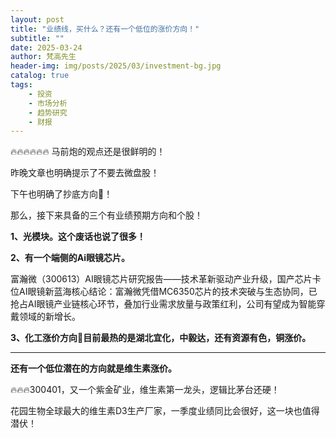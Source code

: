 ```yaml
---
layout: post
title: "业绩线，买什么？还有一个低位的涨价方向！"
subtitle: ""
date: 2025-03-24
author: 梵高先生
header-img: img/posts/2025/03/investment-bg.jpg
catalog: true
tags:
    - 投资
    - 市场分析
    - 趋势研究
    - 财报
---
```


🔥🔥🔥🔥🔥🔥
马前炮的观点还是很鲜明的！

昨晚文章也明确提示了不要去微盘股！

下午也明确了抄底方向🧭！

那么，接下来具备的三个有业绩预期方向和个股！

**1、光模块。这个废话也说了很多！**

**2、有一个端侧的Ai眼镜芯片。**

富瀚微（300613）AI眼镜芯片研究报告——技术革新驱动产业升级，国产芯片卡位AI眼镜新蓝海核心结论：富瀚微凭借MC6350芯片的技术突破与生态协同，已抢占AI眼镜产业链核心环节，叠加行业需求放量与政策红利，公司有望成为智能穿戴领域的新增长。

**3、化工涨价方向🧭目前最热的是湖北宜化，中毅达，还有资源有色，铜涨价。**

****

**还有一个低位潜在的方向就是维生素涨价。**

🔥🔥🔥300401，又一个紫金矿业，维生素第一龙头，逻辑比茅台还硬！

花园生物全球最大的维生素D3生产厂家，一季度业绩同比会很好，这一块也值得潜伏！